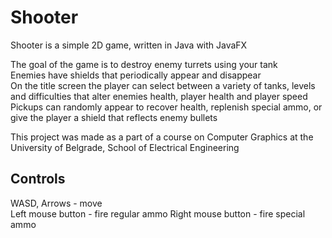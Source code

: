 # Shooter
Shooter is a simple 2D game, written in Java with JavaFX

The goal of the game is to destroy enemy turrets using your tank    
Enemies have shields that periodically appear and disappear  
On the title screen the player can select between a variety of tanks, levels and difficulties that alter enemies health, player health and player speed  
Pickups can randomly appear to recover health, replenish special ammo, or give the player a shield that reflects enemy bullets

This project was made as a part of a course on Computer Graphics at the University of Belgrade, School of Electrical Engineering

## Controls
WASD, Arrows - move  
Left mouse button - fire regular ammo
Right mouse button - fire special ammo
